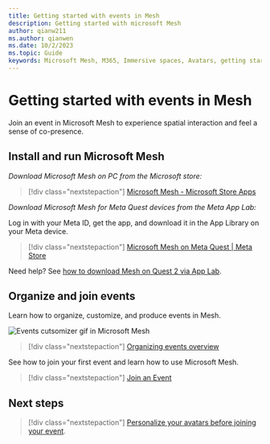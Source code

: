 ```yaml
---
title: Getting started with events in Mesh
description: Getting started with microsoft Mesh
author: qianw211    
ms.author: qianwen
ms.date: 10/2/2023
ms.topic: Guide
keywords: Microsoft Mesh, M365, Immersive spaces, Avatars, getting started, documentation, features
---
```


# Getting started with events in Mesh

Join an event in Microsoft Mesh to experience spatial interaction and feel a sense of co-presence.

## Install and run Microsoft Mesh

*Download Microsoft Mesh on PC from the Microsoft store:*

> [!div class="nextstepaction"]
> [Microsoft Mesh - Microsoft Store Apps](https://apps.microsoft.com/store/detail/microsoft-mesh/9NLXZJ1FDBD7)

*Download Microsoft Mesh for Meta Quest devices from the Meta App Lab:*

Log in with your Meta ID, get the app, and download it in the App Library on your Meta device.

> [!div class="nextstepaction"]
> [Microsoft Mesh on Meta Quest | Meta Store](https://www.meta.com/experiences/6750166401689690/)

Need help? See [how to download Mesh on Quest 2 via App Lab](../Resources/mesh-troubleshooting.md#how-to-download-mesh-on-quest-2-via-app-lab).

## Organize and join events

Learn how to organize, customize, and produce events in Mesh.

![Events cutsomizer gif in Microsoft Mesh](media/Events-customization.gif)

   > [!div class="nextstepaction"]
   > [Organizing events overview](../events-guide/events-overview.md)

See how to join your first event and learn how to use Microsoft Mesh.

> [!div class="nextstepaction"]
> [Join an Event](join-an-event.md)

## Next steps

   > [!div class="nextstepaction"]
   > [Personalize your avatars before joining your event](avatars.md).